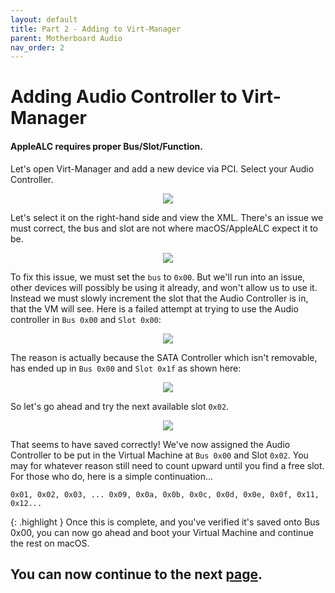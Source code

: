 ```yaml
---
layout: default
title: Part 2 - Adding to Virt-Manager
parent: Motherboard Audio
nav_order: 2
---
```


# Adding Audio Controller to Virt-Manager
#### AppleALC requires proper Bus/Slot/Function.

Let's open Virt-Manager and add a new device via PCI. Select your Audio Controller.

<p align="center">
  <img src="../../../assets/VManAddFPA.png">
</p>

Let's select it on the right-hand side and view the XML. There's an issue we must correct, the bus and slot are not where macOS/AppleALC expect it to be.

<p align="center">
  <img src="../../../assets/VManFPABeforeFix.png">
</p>

To fix this issue, we must set the ``bus`` to ``0x00``. But we'll run into an issue, other devices will possibly be using it already, and won't allow us to use it. Instead we must slowly increment the slot that the Audio Controller is in, that the VM will see. Here is a failed attempt at trying to use the Audio controller in ``Bus 0x00`` and ``Slot 0x00``:

<p align="center">
  <img src="../../../assets/VManFPAAttempt.png">
</p>

The reason is actually because the SATA Controller which isn't removable, has ended up in ``Bus 0x00`` and ``Slot 0x1f`` as shown here:

<p align="center">
  <img src="../../../assets/VManFPAAttemptReason.png">
</p>

So let's go ahead and try the next available slot ``0x02``.

<p align="center">
  <img src="../../../assets/VManFPAAfterFix.png">
</p>

That seems to have saved correctly! We've now assigned the Audio Controller to be put in the Virtual Machine at ``Bus 0x00`` and Slot ``0x02``. You may for whatever reason still need to count upward until you find a free slot. For those who do, here is a simple continuation...

```
0x01, 0x02, 0x03, ... 0x09, 0x0a, 0x0b, 0x0c, 0x0d, 0x0e, 0x0f, 0x11, 0x12...
```

{: .highlight }
Once this is complete, and you've verified it's saved onto Bus 0x00, you can now go ahead and boot your Virtual Machine and continue the rest on macOS.

## You can now continue to the next <a href="../03-AddingKext">page</a>.